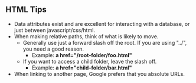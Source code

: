 ## HTML Tips
- Data attributes exist and are excellent for interacting with a database, or just between javascript/css/html.
- When making relative paths, think of what is likely to move.
  - Generally use just a forward slash off the root. If you are using "../", you need a good reason.
    - Example: **a href="/root-folder/foo.html"**
  - If you want to access a child folder, leave the slash off.
    - Example: **a href="child-folder/bar.html"**
- When linking to another page, Google prefers that you absolute URLs.
